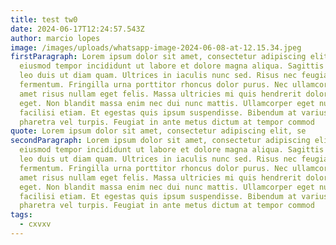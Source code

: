 ```yaml
---
title: test tw0
date: 2024-06-17T12:24:57.543Z
author: marcio lopes
image: /images/uploads/whatsapp-image-2024-06-08-at-12.15.34.jpeg
firstParagraph: Lorem ipsum dolor sit amet, consectetur adipiscing elit, sed do
  eiusmod tempor incididunt ut labore et dolore magna aliqua. Sagittis vitae et
  leo duis ut diam quam. Ultrices in iaculis nunc sed. Risus nec feugiat in
  fermentum. Fringilla urna porttitor rhoncus dolor purus. Nec ullamcorper sit
  amet risus nullam eget felis. Massa ultricies mi quis hendrerit dolor magna
  eget. Non blandit massa enim nec dui nunc mattis. Ullamcorper eget nulla
  facilisi etiam. Et egestas quis ipsum suspendisse. Bibendum at varius vel
  pharetra vel turpis. Feugiat in ante metus dictum at tempor commod
quote: Lorem ipsum dolor sit amet, consectetur adipiscing elit, se
secondParagraph: Lorem ipsum dolor sit amet, consectetur adipiscing elit, sed do
  eiusmod tempor incididunt ut labore et dolore magna aliqua. Sagittis vitae et
  leo duis ut diam quam. Ultrices in iaculis nunc sed. Risus nec feugiat in
  fermentum. Fringilla urna porttitor rhoncus dolor purus. Nec ullamcorper sit
  amet risus nullam eget felis. Massa ultricies mi quis hendrerit dolor magna
  eget. Non blandit massa enim nec dui nunc mattis. Ullamcorper eget nulla
  facilisi etiam. Et egestas quis ipsum suspendisse. Bibendum at varius vel
  pharetra vel turpis. Feugiat in ante metus dictum at tempor commod
tags:
  - cxvxv
---
```

